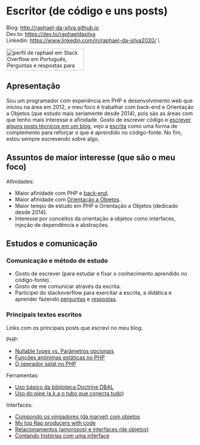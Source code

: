 # Escritor (de código e uns posts)

Blog: http://raphael-da-silva.github.io \
Dev.to: https://dev.to/raphaeldasilva \
Linkedin: https://www.linkedin.com/in/raphael-da-silva2020/ \

<a href="https://pt.stackoverflow.com/users/108790/raphael"><img src="https://pt.stackoverflow.com/users/flair/108790.png" width="208" height="58" alt="perfil de raphael em Stack Overflow em Portugu&#234;s, Perguntas e respostas para programadores profissionais e entusiastas" title="perfil de raphael em Stack Overflow em Portugu&#234;s, Perguntas e respostas para programadores profissionais e entusiastas"></a>

## Apresentação

Sou um programador com experiência em PHP e desenvolvimento web que iniciou na área em 2012, o meu foco é trabalhar com back-end e Orientação a Objetos (que estudo mais seriamente desde 2014), pois são as áreas com que tenho mais interesse e afinidade. Gosto de escrever código e [escrever alguns posts técnicos em um blog](http://raphael-da-silva.github.io/), vejo a [escrita](https://raphael-da-silva.github.io/escrita-io/) como uma forma de complemento para reforçar o que é aprendido no código-fonte. No fim, estou sempre escrevendo sobre algo.

## Assuntos de maior interesse (que são o meu foco)

Afinidades:
* Maior afinidade com PHP e [back-end](https://raphael-da-silva.github.io/back-end/).
* Maior afinidade com [Orientação a Objetos](https://github.com/raphael-da-silva/frases-de-filmes/blob/master/src/MoviesQuotes/ArrayMovieQuoteProvider.php).
* Maior tempo de estudo em PHP e Orientação a Objetos (dedicado desde 2014).
* Interesse por conceitos da orientação a objetos como interfaces, injeção de dependência e abstrações.

## Estudos e comunicação 

### Comunicação e método de estudo

* Gosto de escrever (para estudar e fixar o conhecimento aprendido no código-fonte).
* Gosto de me comunicar através da escrita.
* Participei do stackoverflow para exercitar a escrita, a didática e aprender fazendo [perguntas](https://pt.stackoverflow.com/users/108790/raphael?tab=questions) e [respostas](https://pt.stackoverflow.com/users/108790/raphael?tab=answers).

### Principais textos escritos

Links com os principais posts que escrevi no meu blog.

PHP:
* [Nullable types vs. Parâmetros opcionais](https://raphael-da-silva.github.io/nullable-types-vs-parametros-opcionais/)
* [Funções anônimas estáticas no PHP](https://raphael-da-silva.github.io/static-functions/)
* [O operador splat no PHP](https://raphael-da-silva.github.io/operador-splat/)

Ferramentas:
* [Uso básico da biblioteca Doctrine DBAL](https://raphael-da-silva.github.io/uso-basico-doctrine-dbal/)
* [Uso do pipe (a.k.a o tubo que conecta tudo)](https://raphael-da-silva.github.io/uso-do-pipe/)

Interfaces:
* [Compondo os vingadores (da marvel) com objetos](https://raphael-da-silva.github.io/composite-vingadores/)
* [My top Rap producers with code](https://dev.to/raphaeldasilva/my-top-rap-producers-with-code-5080)
* [Relacionamentos (amorosos) e interfaces (de objetos)](https://dev.to/raphaeldasilva/relacionamentos-amorosos-e-interfaces-de-objetos-5g3o)
* [Contando histórias com uma inferface](https://dev.to/raphaeldasilva/contando-historias-com-uma-inferface-2ih1)

